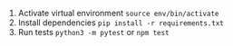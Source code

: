 1. Activate virtual environment `source env/bin/activate`
2. Install dependencies `pip install -r requirements.txt`
3. Run tests `python3 -m pytest` or `npm test`
